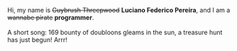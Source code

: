 Hi, my name is ~~Guybrush Threepwood~~ **Luciano Federico Pereira**, and I am a ~~wannabe pirate~~ **programmer**.<br><br>A short song: 169 bounty of doubloons gleams in the sun, a treasure hunt has just begun! Arrr!

